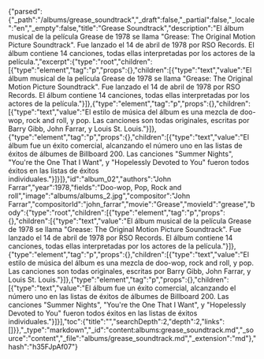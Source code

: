 {"parsed":{"_path":"/albums/grease_soundtrack","_draft":false,"_partial":false,"_locale":"en","_empty":false,"title":"Grease Soundtrack","description":"El álbum musical de la película Grease de 1978 se llama \"Grease: The Original Motion Picture Soundtrack\". Fue lanzado el 14 de abril de 1978 por RSO Records. El álbum contiene 14 canciones, todas ellas interpretadas por los actores de la película.","excerpt":{"type":"root","children":[{"type":"element","tag":"p","props":{},"children":[{"type":"text","value":"El álbum musical de la película Grease de 1978 se llama \"Grease: The Original Motion Picture Soundtrack\". Fue lanzado el 14 de abril de 1978 por RSO Records. El álbum contiene 14 canciones, todas ellas interpretadas por los actores de la película."}]},{"type":"element","tag":"p","props":{},"children":[{"type":"text","value":"El estilo de música del álbum es una mezcla de doo-wop, rock and roll, y pop. Las canciones son todas originales, escritas por Barry Gibb, John Farrar, y Louis St. Louis."}]},{"type":"element","tag":"p","props":{},"children":[{"type":"text","value":"El álbum fue un éxito comercial, alcanzando el número uno en las listas de éxitos de álbumes de Billboard 200. Las canciones \"Summer Nights\", \"You're the One That I Want\", y \"Hopelessly Devoted to You\" fueron todos éxitos en las listas de éxitos individuales."}]}]},"id":"album_02","authors":"John Farrar","year":1978,"fields":"Doo-wop, Pop, Rock and roll","image":"albums/albums_2.jpg","compositor":"John Farrar","compositorId":"john_farrar","movie":"Grease","movieId":"grease","body":{"type":"root","children":[{"type":"element","tag":"p","props":{},"children":[{"type":"text","value":"El álbum musical de la película Grease de 1978 se llama \"Grease: The Original Motion Picture Soundtrack\". Fue lanzado el 14 de abril de 1978 por RSO Records. El álbum contiene 14 canciones, todas ellas interpretadas por los actores de la película."}]},{"type":"element","tag":"p","props":{},"children":[{"type":"text","value":"El estilo de música del álbum es una mezcla de doo-wop, rock and roll, y pop. Las canciones son todas originales, escritas por Barry Gibb, John Farrar, y Louis St. Louis."}]},{"type":"element","tag":"p","props":{},"children":[{"type":"text","value":"El álbum fue un éxito comercial, alcanzando el número uno en las listas de éxitos de álbumes de Billboard 200. Las canciones \"Summer Nights\", \"You're the One That I Want\", y \"Hopelessly Devoted to You\" fueron todos éxitos en las listas de éxitos individuales."}]}],"toc":{"title":"","searchDepth":2,"depth":2,"links":[]}},"_type":"markdown","_id":"content:albums:grease_soundtrack.md","_source":"content","_file":"albums/grease_soundtrack.md","_extension":"md"},"hash":"h35FJpAf07"}